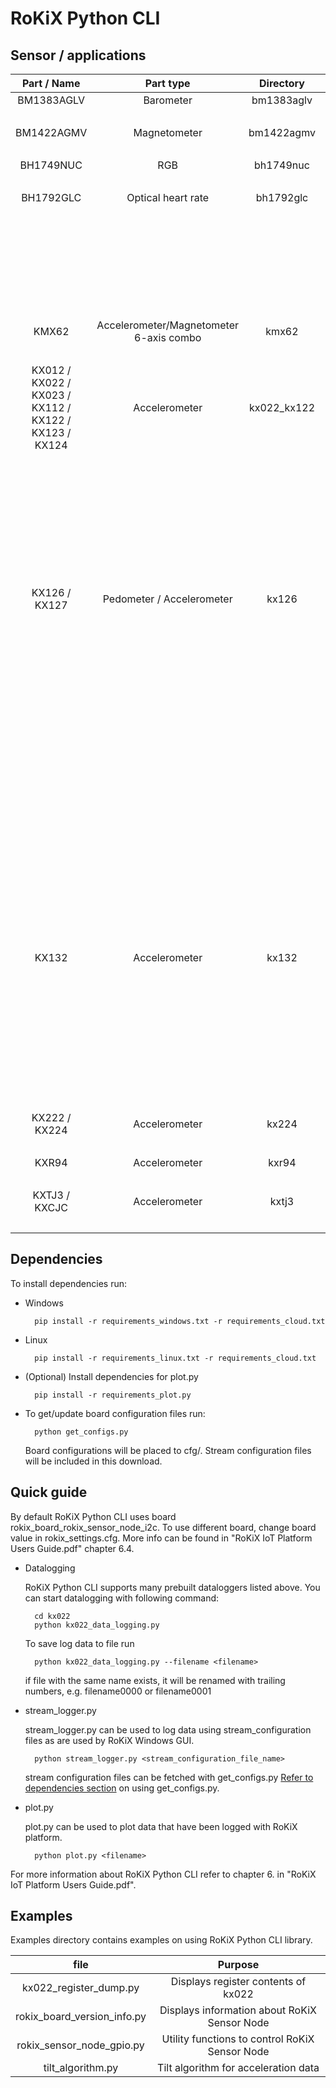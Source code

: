 # RoKiX Python CLI


## Sensor / applications

| Part / Name | Part type | Directory | Driver|  Application | File|
|:-------------:|:-------------:|:-------------:|:--------------:|:--------------:|:--------------:|
| BM1383AGLV | Barometer | bm1383aglv |bm1383aglv_driver.py		|||
|||||Datalogger|bm1383aglv_data_logger.py|
| BM1422AGMV | Magnetometer | bm1422agmv |bm1422agmv_driver.py		|||
|||||Datalogger|bm1422agmv_data_logger.py|
| BH1749NUC | RGB | bh1749nuc |bh1749nuc_driver.py		|||
|||||Datalogger|bh1749nuc_data_logger.py|
| BH1792GLC | Optical heart rate | bh1792glc |bh1792glc_driver.py		|||
|||||Datalogger in synchronized mode|bh1792glc_data_logger.py|
|||||Datalogger with non synchronized measurement mode using IR leds|bh1792glc_data_logger_nosync.py|
|||||Datalogger in non synchronized mode|bh1792glc_data_logger_single_meas.py.py|
| KMX62 | Accelerometer/Magnetometer 6-axis combo | kmx62 |kmx62_driver.py		|  | |
|||||Datalogger|kmx62_data_logger.py|
| KX012 / KX022 / KX023 / KX112 / KX122 / KX123 / KX124  | Accelerometer | kx022_kx122 |kx022_driver.py		|||
|||||Datalogger|kx022_data_logger.py|
|||||Data- & Wake up-logger|kx022_data_wu_logger.py / kx122_wu_data_logger.py|
|||||Accelerometer + Magnetometer(kmx62) Datalogger|kx022_kmx62_data_logger.py|
|||||Data- & Wake up-logger|kx022_test_tilt_position.py|
|||||Wakeup|kx022_test_wu.py|
| KX126 / KX127 | Pedometer / Accelerometer | kx126 |kx126_driver.py		|||
|||||Datalogger|kx126_data_logger.py|
|||||Doubletap|kx126_test_double_tap.py|
|||||Freefall|kx126_test_freefall.py|
|||||Tilt position|kx126_test_tilt_position.py|
|||||Wake up + Back to Sleep|kx126_test_wu_bts.py|
|||||Start pedometer/ Read accumulated steps|kx126_read_step_count.py|
|||||Data- & Doubletap event logger|kx126_data_dt_logger.py|
|||||Pedometer event logger|kx126_pedometer.py|
|||||Data- & Freefall event logger|kx126_data_ff_logger.py|
|||||Data- & Pedometer event logger|kx126_data_pedometer_logger.py|
|||||Data- & Pedometer event logger|kx126_data_step_logger.py|
|||||Data- & Tiltposition event logger|kx126_data_tilt_logger.py|
|||||Data- & Wake up + Back to sleep event logger|kx126_data_wu_bts_logger.py|
| KX132 | Accelerometer | kx132 |kx132_driver.py|||
|||||Datalogger|kx132_data_logger.py|
|||||Data- & Wake Up + Back to Sleep event logger|kx132_data_wu_bts_logger.py|
|||||Dual Accelerometer Datalogger|kx132_kx122_data_logger.py|
|||||ADP- & Raw-Datalogger|kx132_raw_adp_logger.py|
|||||Wake Up + Back to Sleep|kx132_test_wu_bts.py|
| KX222 / KX224 | Accelerometer | kx224 |kx224_driver.py		|||
|||||Datalogger|kx224_data_logger.py|
| KXR94 | Accelerometer | kxr94 |kxr94_driver.py		|||
|||||Datalogger|kxr94_data_logger.py|
| KXTJ3 / KXCJC | Accelerometer | kxtj3 |kxtj3_driver.py		|||
|||||Datalogger|kxtj3_data_logger.py.py|

## Dependencies

To install dependencies run:

* Windows
    
        pip install -r requirements_windows.txt -r requirements_cloud.txt
    
* Linux

        pip install -r requirements_linux.txt -r requirements_cloud.txt

* <p>(Optional) Install  dependencies for plot.py</p>

        pip install -r requirements_plot.py
    
* To get/update board configuration files run:

        python get_configs.py

    Board configurations will be placed to cfg/. Stream configuration files will be included in this download.

## Quick guide

By default RoKiX Python CLI uses board rokix_board_rokix_sensor_node_i2c. To use different board, change board value in rokix_settings.cfg. More info can be found in "RoKiX IoT Platform Users Guide.pdf" chapter 6.4.

* Datalogging
    
    RoKiX Python CLI supports many prebuilt dataloggers listed above. You can start datalogging with following command:
        
        cd kx022
        python kx022_data_logging.py

    To save log data to file run

        python kx022_data_logging.py --filename <filename>
    
    if file with the same name exists, it will be renamed with trailing numbers, e.g. filename0000 or filename0001

* stream_logger.py

    stream_logger.py can be used to log data using stream_configuration files as are used by RoKiX Windows GUI. 

        python stream_logger.py <stream_configuration_file_name>
    
    stream configuration files can be fetched with get_configs.py [Refer to dependencies section](##Dependencies) on using get_configs.py.

* <p>plot.py</p>

    <p>plot.py can be used to plot data that have been logged with RoKiX platform.</p>

        python plot.py <filename>


For more information about RoKiX Python CLI refer to chapter 6. in "RoKiX IoT Platform Users Guide.pdf".

## Examples

Examples directory contains examples on using RoKiX Python CLI library.

|file           |   Purpose |
|:-------------:|:-------------:|
|kx022_register_dump.py|Displays register contents of kx022|
|rokix_board_version_info.py|Displays information about RoKiX Sensor Node|
|rokix_sensor_node_gpio.py|Utility functions to control RoKiX Sensor Node|
|tilt_algorithm.py|Tilt algorithm for acceleration data|

